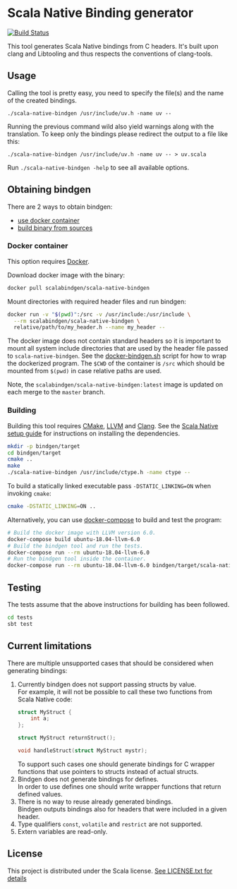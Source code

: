 # Scala Native Binding generator

[![Build Status](https://travis-ci.com/kornilova-l/scala-native-bindgen.svg?branch=master)](https://travis-ci.com/kornilova-l/scala-native-bindgen)

This tool generates Scala Native bindings from C headers. It's built upon clang and Libtooling and thus respects the conventions of clang-tools.

## Usage

Calling the tool is pretty easy, you need to specify the file(s) and the name of the created bindings.

`./scala-native-bindgen /usr/include/uv.h -name uv --`

Running the previous command wild also yield warnings along with the translation. To keep only the bindings please redirect the output to a file like this:

`./scala-native-bindgen /usr/include/uv.h -name uv -- > uv.scala`

Run `./scala-native-bindgen -help` to see all available options.

## Obtaining bindgen

There are 2 ways to obtain bindgen:
 * [use docker container](#docker-container) 
 * [build binary from sources](#building)

### Docker container

This option requires [Docker].

Download docker image with the binary:

```sh
docker pull scalabindgen/scala-native-bindgen
```

Mount directories with required header files and run bindgen:

```sh
docker run -v "$(pwd)":/src -v /usr/include:/usr/include \
  --rm scalabindgen/scala-native-bindgen \
  relative/path/to/my_header.h --name my_header --
```

The docker image does not contain standard headers so it is important to
mount all system include directories that are used by the header file
passed to `scala-native-bindgen`. See the [docker-bindgen.sh] script for
how to wrap the dockerized program. The `$CWD` of the container is
`/src` which should be mounted from `$(pwd)` in case relative paths are
used.

Note, the `scalabindgen/scala-native-bindgen:latest` image is updated on
each merge to the `master` branch.

 [Docker]: https://www.docker.com/
 [docker-bindgen.sh]: scripts/docker-bindgen.sh

### Building

Building this tool requires [CMake], [LLVM] and [Clang]. See the [Scala
Native setup guide] for instructions on installing the dependencies.

```sh
mkdir -p bindgen/target
cd bindgen/target
cmake ..
make
./scala-native-bindgen /usr/include/ctype.h -name ctype --
```

To build a statically linked executable pass `-DSTATIC_LINKING=ON` when invoking `cmake`:

```sh
cmake -DSTATIC_LINKING=ON ..
```

Alternatively, you can use [docker-compose] to build and test the program:

```sh
# Build the docker image with LLVM version 6.0.
docker-compose build ubuntu-18.04-llvm-6.0
# Build the bindgen tool and run the tests.
docker-compose run --rm ubuntu-18.04-llvm-6.0
# Run the bindgen tool inside the container.
docker-compose run --rm ubuntu-18.04-llvm-6.0 bindgen/target/scala-native-bindgen -name union tests/samples/Union.h --
```

 [CMake]: https://cmake.org/
 [LLVM]: https://llvm.org/
 [Clang]: https://clang.llvm.org/
 [Scala Native setup guide]: http://www.scala-native.org/en/latest/user/setup.html
 [docker-compose]: https://docs.docker.com/compose/

## Testing

The tests assume that the above instructions for building has been
followed.

```sh
cd tests
sbt test
```

## Current limitations
There are multiple unsupported cases that should be considered when generating bindings:
1. Currently bindgen does not support passing structs by value.  
    For example, it will not be possible to call these two functions from Scala Native code:
    ```c
    struct MyStruct {
        int a;
    };
    
    struct MyStruct returnStruct();
    
    void handleStruct(struct MyStruct mystr);
    ```
    To support such cases one should generate bindings for C wrapper functions that use pointers to structs instead of actual structs.
2. Bindgen does not generate bindings for defines.  
    In order to use defines one should write wrapper functions that return defined values.
3. There is no way to reuse already generated bindings.  
    Bindgen outputs bindings also for headers that were included in a given header.
4. Type qualifiers `const`, `volatile` and `restrict` are not supported.
5. Extern variables are read-only. 

## License

This project is distributed under the Scala license.
[See LICENSE.txt for details](LICENSE.txt)
